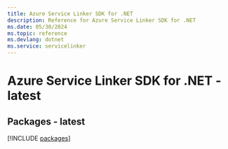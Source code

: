 ```yaml
---
title: Azure Service Linker SDK for .NET
description: Reference for Azure Service Linker SDK for .NET
ms.date: 05/30/2024
ms.topic: reference
ms.devlang: dotnet
ms.service: servicelinker
---
```

# Azure Service Linker SDK for .NET - latest
## Packages - latest
[!INCLUDE [packages](service-linker-index.md)]